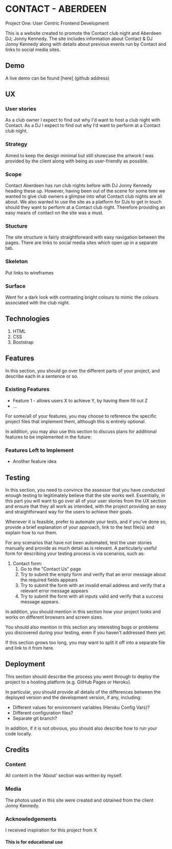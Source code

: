 # CONTACT - ABERDEEN

Project One: User Centric Frontend Development

This is a website created to promote the Contact club night and Aberdeen DJ; Jonny Kennedy. The site includes information about Contact & DJ Jonny Kennedy along with details about previous events
run by Contact and links to social media sites.

## Demo
A live demo can be found [here] (github address)

## UX
 
### User stories

As a club owner I expect to find out why I'd want to host a club night with Contact.
As a DJ I expect to find out why I'd want to perform at a Contact club night.

### Strategy

Aimed to keep the design minimal but still showcase the artwork I was provided by the client along with being as user-friendly as possible.

### Scope 

Contact Aberdeen has run club nights before with DJ Jonny Kennedy heading these up. However, having been out of the scene for some time we wanted to give club owners a glimpse into what Contact
club nights are all about. We also wanted to use the site as a platform for DJs to get in touch should they want to perform at a Contact club night. Therefore providing an easy means of contact
on the site was a must.

### Stucture

The site structure is fairly straightforward with easy navigation between the pages. There are links to social media sites which open up in a separate tab.

### Skeleton

Put links to wireframes

### Surface

Went for a dark look with contrasting bright colours to mimic the colours associated with the club night.

## Technologies
1. HTML
2. CSS
3. Bootstrap 

## Features

In this section, you should go over the different parts of your project, and describe each in a sentence or so.
 
### Existing Features
- Feature 1 - allows users X to achieve Y, by having them fill out Z
- ...

For some/all of your features, you may choose to reference the specific project files that implement them, although this is entirely optional.

In addition, you may also use this section to discuss plans for additional features to be implemented in the future:

### Features Left to Implement
- Another feature idea

## Testing

In this section, you need to convince the assessor that you have conducted enough testing to legitimately believe that the site works well. Essentially, in this part you will want to go over all of your user stories from the UX section and ensure that they all work as intended, with the project providing an easy and straightforward way for the users to achieve their goals.

Whenever it is feasible, prefer to automate your tests, and if you've done so, provide a brief explanation of your approach, link to the test file(s) and explain how to run them.

For any scenarios that have not been automated, test the user stories manually and provide as much detail as is relevant. A particularly useful form for describing your testing process is via scenarios, such as:

1. Contact form:
    1. Go to the "Contact Us" page
    2. Try to submit the empty form and verify that an error message about the required fields appears
    3. Try to submit the form with an invalid email address and verify that a relevant error message appears
    4. Try to submit the form with all inputs valid and verify that a success message appears.

In addition, you should mention in this section how your project looks and works on different browsers and screen sizes.

You should also mention in this section any interesting bugs or problems you discovered during your testing, even if you haven't addressed them yet.

If this section grows too long, you may want to split it off into a separate file and link to it from here.

## Deployment

This section should describe the process you went through to deploy the project to a hosting platform (e.g. GitHub Pages or Heroku).

In particular, you should provide all details of the differences between the deployed version and the development version, if any, including:
- Different values for environment variables (Heroku Config Vars)?
- Different configuration files?
- Separate git branch?

In addition, if it is not obvious, you should also describe how to run your code locally.

## Credits

### Content

All content in the 'About' section was written by myself.

### Media

The photos used in this site were created and obtained from the client Jonny Kennedy.

### Acknowledgements

I received inspiration for this project from X

#### This is for educational use

